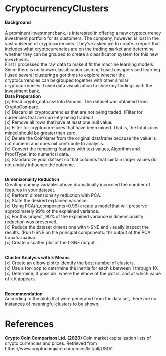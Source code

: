 # CryptocurrencyClusters
<b>Background</b><br>
<br>
A prominent investment bank, is interested in offering a new cryptocurrency investment portfolio for its customers. The company, however, is lost in the vast universe of cryptocurrencies. They’ve asked me to create a report that includes what cryptocurrencies are on the trading market and determine whether they can be grouped to create a classification system for this new investment.
<br>
First I processed the raw data to make it fit the machine learning models. Since there is no known classification system, I used unsupervised learning. I used several clustering algorithms to explore whether the cryptocurrencies can be grouped together with other similar cryptocurrencies. I used data visualization to share my findings with the investment bank.
<br>
<b>Data Preparation</b><br>
[x] Read crypto_data.csv into Pandas. The dataset was obtained from CryptoCompare.<br>
[x] Discard all cryptocurrencies that are not being traded. (Filter for currencies that are currently being traded.)<br>
[x] Remove all rows that have at least one null value.<br>
[x] Filter for cryptocurrencies that have been mined. That is, the total coins mined should be greater than zero.<br>
[x] Delete the CoinName from the original dataframe because the value is not numeric and does not contribute to analysis.<br>
[x] Convert the remaining features with text values, Algorithm and ProofType, into numerical data.<br>
[x] Standardize your dataset so that columns that contain larger values do not unduly influence the outcome.<br>
<br>

<b>Dimensionality Reduction</b><br>
Creating dummy variables above dramatically increased the number of features in your dataset.
<br>
[x] Perform dimensionality reduction with PCA.<br>
[x] State the desired explained variance.<br>
[x] Using PCA(n_components=0.99) create a model that will preserve approximately 99% of the explained variance.<br>
[x] For this project, 90% of the explained variance in dimensionality reduction was preserved.<br>
[x] Reduce the dataset dimensions with t-SNE and visually inspect the results. (Run t-SNE on the principal components: the output of the PCA transformation.<br>
[x] Create a scatter plot of the t-SNE output.<br>
<br>

<b>Cluster Analysis with k-Means</b><br>
[x] Create an elbow plot to identify the best number of clusters.<br>
[x] Use a for-loop to determine the inertia for each k between 1 through 10.<br>
[x] Determine, if possible, where the elbow of the plot is, and at which value of k it appears.<br>
<br>

<b>Recommendation</b><br>
According to the plots that were generated from the data set, there are no instances of meaningful clusters to be shown.<br>

<h1>References</h1>
<b>Crypto Coin Comparison Ltd. (2020) </b>Coin market capitalization lists of crypto currencies and prices. Retrieved from https://www.cryptocompare.com/coins/list/all/USD/1
